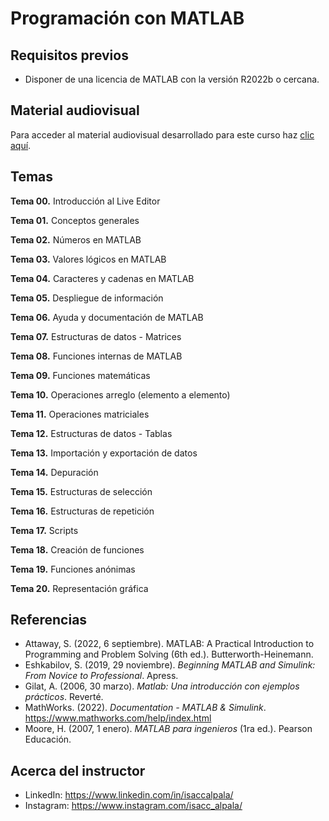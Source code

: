 # Programación con MATLAB

## Requisitos previos
- Disponer de una licencia de MATLAB con la versión R2022b o cercana.

## Material audiovisual
Para acceder al material audiovisual desarrollado para este curso haz [clic aquí](https://youtube.com/playlist?list=PLfqJ3aqsFYAGwYVsPET7LV-CONCRZJt2S).

## Temas
**Tema 00.** Introducción al Live Editor

**Tema 01.** Conceptos generales

**Tema 02.** Números en MATLAB

**Tema 03.** Valores lógicos en MATLAB

**Tema 04.** Caracteres y cadenas en MATLAB

**Tema 05.** Despliegue de información

**Tema 06.** Ayuda y documentación de MATLAB

**Tema 07.** Estructuras de datos - Matrices

**Tema 08.** Funciones internas de MATLAB

**Tema 09.** Funciones matemáticas

**Tema 10.** Operaciones arreglo (elemento a elemento)

**Tema 11.** Operaciones matriciales

**Tema 12.** Estructuras de datos - Tablas

**Tema 13.** Importación y exportación de datos

**Tema 14.** Depuración

**Tema 15.** Estructuras de selección

**Tema 16.** Estructuras de repetición

**Tema 17.** Scripts

**Tema 18.** Creación de funciones

**Tema 19.** Funciones anónimas

**Tema 20.** Representación gráfica

## Referencias
- Attaway, S. (2022, 6 septiembre). MATLAB: A Practical Introduction to Programming and Problem Solving (6th ed.). Butterworth-Heinemann.
- Eshkabilov, S. (2019, 29 noviembre). *Beginning MATLAB and Simulink: From Novice to Professional*. Apress.
- Gilat, A. (2006, 30 marzo). *Matlab: Una introducción con ejemplos prácticos*. Reverté.
- MathWorks. (2022). *Documentation - MATLAB & Simulink*. https://www.mathworks.com/help/index.html
- Moore, H. (2007, 1 enero). *MATLAB para ingenieros* (1ra ed.). Pearson Educación.

## Acerca del instructor
- LinkedIn: https://www.linkedin.com/in/isaccalpala/
- Instagram: https://www.instagram.com/isacc_alpala/
